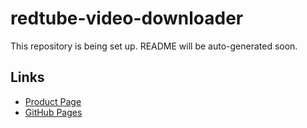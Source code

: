# redtube-video-downloader

This repository is being set up. README will be auto-generated soon.

## Links
- [Product Page](https://serp.ly/redt-downloader)
- [GitHub Pages](https://serpapps.github.io/redtube-video-downloader)
